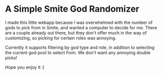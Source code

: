 # A Simple Smite God Randomizer

I made this little webapp because I was overwhelmed with the number of gods to pick from in Smite, and wanted a computer to decide for me. There are a couple already out there, but they don't offer much in the way of customizing, so picking for certain roles was annoying.

Currently it supports filtering by god type and role, in addition to selecting the current god pool to select from. We don't want any annoying double picks!

Hope you enjoy it :)

